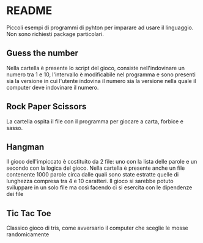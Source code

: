 # README
Piccoli esempi di programmi di pyhton per imparare ad usare il linguaggio.
Non sono richiesti package particolari.

## Guess the number
Nella cartella è presente lo script del gioco, consiste nell'indovinare un numero tra 1 e 10, 
l'intervallo è modificabile nel programma e sono presenti sia la versione in cui l'utente indovina il numero sia la versione nella quale il computer deve indovinare il numero.

## Rock Paper Scissors
La cartella ospita il file con il programma per giocare a carta, forbice e sasso.

## Hangman
Il gioco dell'impiccato è costituito da 2 file: uno con la lista delle parole e un secondo con la logica del gioco. Nella cartella è presente anche un file contenente 1000 parole 
circa dalle quali sono state estratte quelle di lunghezza compresa tra 4 e 10 caratteri. Il gioco si sarebbe potuto sviluppare in un solo file ma così facendo ci si esercita con
le dipendenze dei file

## Tic Tac Toe
Classico gioco di tris, come avversario il computer che sceglie le mosse randomicamente

